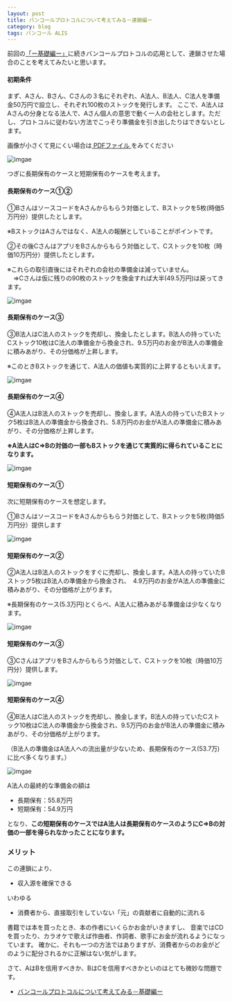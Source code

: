 ```yaml
---
layout: post
title: バンコールプロトコルについて考えてみる－連鎖編ー
category: blog
tags: バンコール ALIS
---
```


前回の[「ー基礎編ー」](https://samacoba.github.io/20190330bancor1/)に続きバンコールプロトコルの応用として、連鎖させた場合のことを考えてみたいと思います。



#### 初期条件
まず、Aさん、Bさん、Cさんの３名にそれぞれ、A法人、B法人、C法人を準備金50万円で設立し、それぞれ100枚のストックを発行します。
ここで、A法人はAさんの分身となる法人で、Aさん個人の意思で動く一人の会社とします。ただし、プロトコルに従わない方法でこっそり準備金を引き出したりはできないとします。

画像が小さくて見にくい場合は<a href="/images/20190329-bancor.pdf" target="_blank"> PDFファイル </a>をみてください

![imgae](/images/20190330-06.PNG)


つぎに長期保有のケースと短期保有のケースを考えます。

#### 長期保有のケース①②
①BさんはソースコードをAさんからもらう対価として、Bストックを5枚(時価5万円分）提供したとします。

※BストックはAさんではなく、A法人の報酬としていることがポイントです。

②その後CさんはアプリをBさんからもらう対価として、Cストックを10枚（時価10万円分）提供したとします。

※これらの取引直後にはそれぞれの会社の準備金は減っていません。  
　⇒Cさんは仮に残りの90枚のストックを換金すれば大半(49.5万円)は戻ってきます。

![imgae](/images/20190330-07.PNG)

#### 長期保有のケース③

③B法人はC法人のストックを売却し、換金したとします。B法人の持っていたCストック10枚はC法人の準備金から換金され、9.5万円のお金がB法人の準備金に積みあがり、その分価格が上昇します。

※このときBストックを通じて、A法人の価値も実質的に上昇するともいえます。

![imgae](/images/20190330-08.PNG)

#### 長期保有のケース④

④A法人はB法人のストックを売却し、換金します。A法人の持っていたBストック5枚はB法人の準備金から換金され、5.8万円のお金がA法人の準備金に積みあがり、その分価格が上昇します。

**※A法人はC⇒Bの対価の一部もBストックを通じて実質的に得られていることになります。** 

![imgae](/images/20190330-09.PNG)

#### 短期保有のケース①

次に短期保有のケースを想定します。

①BさんはソースコードをAさんからもらう対価として、Bストックを5枚(時価5万円分）提供します


![imgae](/images/20190330-10.PNG)



#### 短期保有のケース②

②A法人はB法人のストックをすぐに売却し、換金します。A法人の持っていたBストック5枚はB法人の準備金から換金され、　4.9万円のお金がA法人の準備金に積みあがり、その分価格が上がります。

※長期保有のケース(5.3万円)とくらべ、A法人に積みあがる準備金は少なくなります。


![imgae](/images/20190330-11.PNG)

#### 短期保有のケース③

③CさんはアプリをBさんからもらう対価として、Cストックを10枚（時価10万円分）提供します。

![imgae](/images/20190330-12.PNG)


#### 短期保有のケース④


④B法人はC法人のストックを売却し、換金します。B法人の持っていたCストック10枚はC法人の準備金から換金され、9.5万円のお金がB法人の準備金に積みあがり、その分価格が上がります。

（B法人の準備金はA法人への流出量が少ないため、長期保有のケース(53.7万)に比べ多くなります。）

![imgae](/images/20190330-13.PNG)

A法人の最終的な準備金の額は

* 長期保有：55.8万円
* 短期保有：54.9万円

となり、**この短期保有のケースではA法人は長期保有のケースのようにC⇒Bの対価の一部を得られなかったことになります。**

### メリット

この連鎖により、

* 収入源を確保できる

いわゆる



* 消費者から、直接取引をしていない「元」の貢献者に自動的に流れる

書籍では本を買ったとき、本の作者にいくらかお金がいきますし、
音楽ではCDを買ったり、カラオケで歌えば作曲者、作詞者、歌手にお金が流れるようになっています。
確かに、それも一つの方法ではありますが、消費者からのお金がどのように配分されるかに正解はない気がします。




さて、AはBを信用すべきか、BはCを信用すべきかといのはとても微妙な問題です。

* [バンコールプロトコルについて考えてみる－基礎編ー](https://samacoba.github.io/20190330bancor1/)